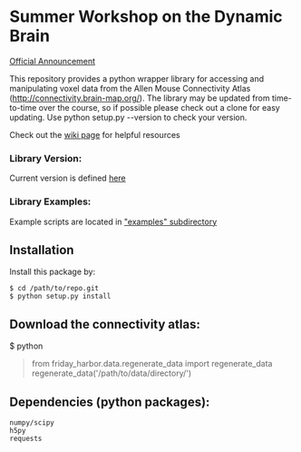 # Summer Workshop on the Dynamic Brain
[Official Announcement](http://courses.washington.edu/braindyn/)

This repository provides a python wrapper library for accessing and manipulating voxel data from the Allen Mouse Connectivity Atlas (http://connectivity.brain-map.org/).
The library may be updated from time-to-time over the course, so if possible please check out a clone for easy updating.  Use python setup.py --version to check your version.

Check out the [wiki page](https://allendynamicbrain2014.wikispaces.com/Resources) for helpful resources

### Library Version:
Current version is defined [here](https://github.com/AllenBrainAtlas/friday-harbor/blob/master/setup.py)

### Library Examples:
Example scripts are located in ["examples" subdirectory](https://github.com/AllenBrainAtlas/friday-harbor/tree/master/examples)

## Installation

Install this package by:

    $ cd /path/to/repo.git
    $ python setup.py install

## Download the connectivity atlas:

   $ python
   > from friday_harbor.data.regenerate_data import regenerate_data
   > regenerate_data('/path/to/data/directory/')

## Dependencies (python packages):
	numpy/scipy
	h5py
	requests
